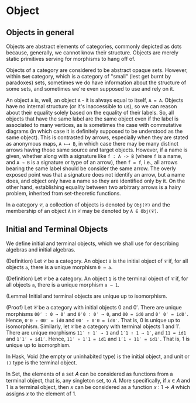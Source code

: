 # Object

## Objects in general

Objects are abstract elements of categories, commonly depicted as dots because, generally, we cannot know their structure. Objects are merely static primitives serving for morphisms to hang off of.

Objects of a category are considered to be abstract opaque sets. However, within `𝗦𝗲𝘁` category, which is a category of "small" (lest get burnt by paradoxes) sets, sometimes we do have information about the structure of some sets, and sometimes we're even supposed to use and rely on it.

An object `A` is, well, an object `A` - it is always equal to itself, `A = A`. Objects have no internal structure (or it's inaccessible to us), so we can reason about their equality solely based on the equality of their labels. So, all objects that have the same label are the same object even if the label is associated to many vertices, as is sometimes the case with commutative diagrams (in which case it is definitely supposed to be understood as the same object). This is contrasted by arrows, especially when they are stated as anonymous maps, `A ⟼ B`, in which case there may be many distinct arrows having those same source and target objects. However, if a name is given, whether along with a signature like `f : A -> B` (where `f` is a name, and `A → B` is a signature or type of an arrow), then `f = f`, i.e., all arrows bearing the same label should be consider the same arrow. The overly exposed point was that a signature does not identify an arrow, but a name does, and object only have a name so they are identified only by it. On the other hand, establishing equality between two arbitrary arrows is a hairy problem, inherited from set-theoretic functions.

In a category `𝒞`, a collection of objects is denoted by `Obj(𝒞)` and the membership of an object `A` in `𝒞` may be denoted by `A ∈ Obj(𝒞)`.

## Initial and Terminal Objects

We define initial and terminal objects, which we shall use for describing algebras and initial algebras.

(Definition) Let `𝒞` be a category. An object `0` is the initial object of `𝒞`
if, for all objects `a`, there is a unique morphism `0 → a`.

(Definition) Let `𝒞` be a category. An object `1` is the terminal object of `𝒞` if, for all objects `a`, there is a unique morphism `a → 1`.

(Lemma) Initial and terminal objects are unique up to isomorphism.

(Proof) Let 𝒞 be a category with initial objects 0 and 0′. There are unique morphisms `00′ ∶ 0 → 0′` and `0′0 ∶ 0′ → 0`, and `00 = id0` and `0′ 0′ = id0′`. Hence, `0′0 ∘ 00′ = id0` and `00′ ∘ 0′0 = id0′`. That is, 0 is unique up to isomorphism. Similarly, let `𝒞` be a category with terminal objects 1 and 1′. There are unique morphisms `11′ ∶ 1′ → 1` and `1′1 ∶ 1 → 1′`, and `11 = id1` and
`1′1′ = id1′`. Hence, `11′ ∘ 1′1 = id1` and `1′1 ∘ 11′ = id1′`. That is, 1 is unique up to isomorphism.

In Hask, Void (the empty or uninhabited type) is the initial object, and unit or `()` type is the terminal object.

In Set, the elements of a set 𝐴 can be considered as functions from a terminal object, that is, any singleton set, to 𝐴. More specifically, if 𝑥 ∈ 𝐴 and 1 is a terminal object, then 𝑥 can be considered as a function 𝑥 ∶ 1 → 𝐴 which assigns 𝑥 to the element of 1.
